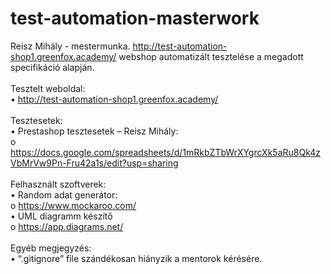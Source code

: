 # test-automation-masterwork <br />
Reisz Mihály - mestermunka. http://test-automation-shop1.greenfox.academy/ webshop automatizált tesztelése a megadott specifikáció alapján. <br />
<br />
Tesztelt weboldal: <br />
•	http://test-automation-shop1.greenfox.academy/<br />
<br />
Tesztesetek: <br />
•	Prestashop tesztesetek – Reisz Mihály: <br />
o	https://docs.google.com/spreadsheets/d/1mRkbZTbWrXYgrcXk5aRu8Qk4zVbMrVw9Pn-Fru42a1s/edit?usp=sharing <br />
<br />
Felhasznált szoftverek: <br />
•	Random adat generátor: <br />
o	https://www.mockaroo.com/ <br />
•	UML diagramm készítő <br />
o	https://app.diagrams.net/ <br />
<br />
Egyéb megjegyzés: <br />
•	“.gitignore” file szándékosan hiányzik a mentorok kérésére. <br />
